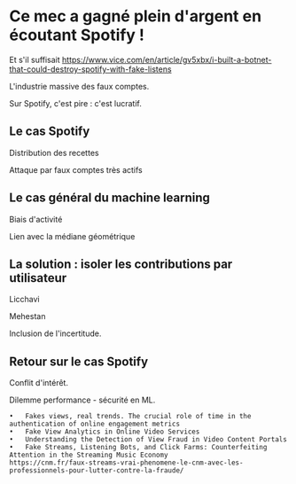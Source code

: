 # Ce mec a gagné plein d'argent en écoutant Spotify !

Et s'il suffisait
https://www.vice.com/en/article/gv5xbx/i-built-a-botnet-that-could-destroy-spotify-with-fake-listens

L'industrie massive des faux comptes.

Sur Spotify, c'est pire : c'est lucratif.

## Le cas Spotify

Distribution des recettes

Attaque par faux comptes très actifs

## Le cas général du machine learning

Biais d'activité

Lien avec la médiane géométrique

## La solution : isoler les contributions par utilisateur

Licchavi

Mehestan

Inclusion de l'incertitude.

## Retour sur le cas Spotify

Conflit d'intérêt.

Dilemme performance - sécurité en ML.




	•	Fakes views, real trends. The crucial role of time in the authentication of online engagement metrics
	•	Fake View Analytics in Online Video Services
	•	Understanding the Detection of View Fraud in Video Content Portals
	•	Fake Streams, Listening Bots, and Click Farms: Counterfeiting Attention in the Streaming Music Economy
	https://cnm.fr/faux-streams-vrai-phenomene-le-cnm-avec-les-professionnels-pour-lutter-contre-la-fraude/